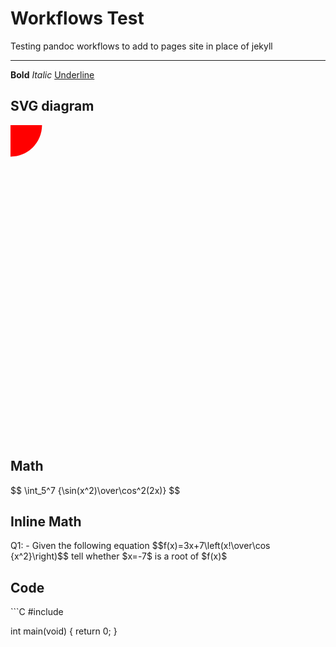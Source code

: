 # Workflows Test

Testing pandoc workflows to add to pages site in place of jekyll

---
**Bold**
*Italic*
<u>Underline</u>

<h2>SVG diagram</h2>
<svg viewbox='0 0 100 100'>
  <circle x=10 y=10 r=10 fill=red />
</svg>

<h2>Math</h2>
$$
  \int_5^7 {\sin(x^2)\over\cos^2(2x)}
$$

<h2>Inline Math</h2>
Q1:
 - Given the following equation $$f(x)=3x+7\left(x!\over\cos {x^2}\right)$$ tell whether $x=-7$ is a root of $f(x)$

<h2>Code</h2>
```C
#include <stdio.h>

int main(void) {
  return 0;
}
```
